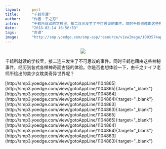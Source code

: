 ```yaml
---
layout:     post
title:      "千鹤奇谭"
author:     "作者：千之刃"
intro:      "千鹤所就读的学校里，接二连三发生了不可思议的事件。同时千鹤也藉由这些神秘事件，经历到各式各样神奇而古怪的体验。你是否也想体验一下，由千之ナイフ老师所绘出的美少女眈美奇异世界呢？"
date:       "2018-02-14 16:56:53"
tags:       "奇谭"
image:      "http://smp.yoedge.com/smp-app/resource/viewImage/1003574appline.png"
---
```

<div style="text-align: center">
<p><img src="http://smp.yoedge.com/smp-app/resource/viewImage/1003574appline.png"/></p>
</div>
<p class="post-meta">
<span>千鹤所就读的学校里，接二连三发生了不可思议的事件。同时千鹤也藉由这些神秘事件，经历到各式各样神奇而古怪的体验。你是否也想体验一下，由千之ナイフ老师所绘出的美少女眈美奇异世界呢？</span>
</p>
[http://smp3.yoedge.com/view/gotoAppLine/1104865](http://smp3.yoedge.com/view/gotoAppLine/1104865){:target="_blank"}
[http://smp3.yoedge.com/view/gotoAppLine/1104864](http://smp3.yoedge.com/view/gotoAppLine/1104864){:target="_blank"}
[http://smp3.yoedge.com/view/gotoAppLine/1104863](http://smp3.yoedge.com/view/gotoAppLine/1104863){:target="_blank"}
[http://smp3.yoedge.com/view/gotoAppLine/1104865](http://smp3.yoedge.com/view/gotoAppLine/1104865){:target="_blank"}
[http://smp3.yoedge.com/view/gotoAppLine/1104864](http://smp3.yoedge.com/view/gotoAppLine/1104864){:target="_blank"}
[http://smp3.yoedge.com/view/gotoAppLine/1104863](http://smp3.yoedge.com/view/gotoAppLine/1104863){:target="_blank"}


